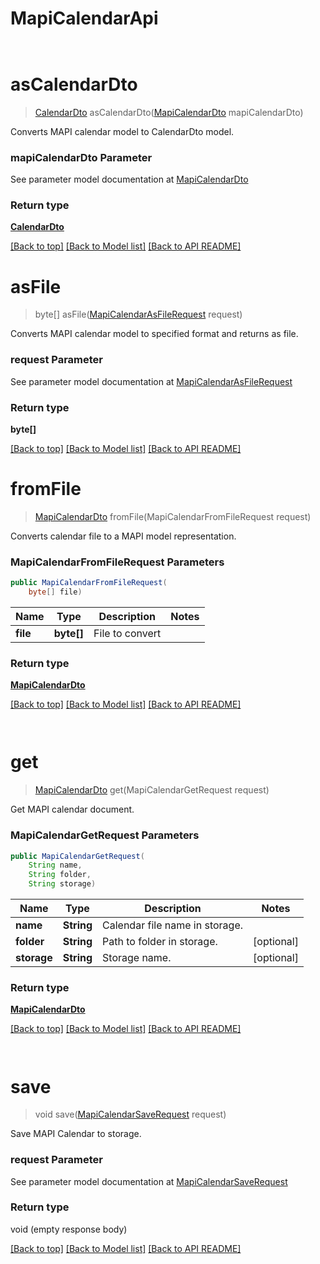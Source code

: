 # MapiCalendarApi

            ﻿
<a name="asCalendarDto"></a>
# asCalendarDto
> [CalendarDto](CalendarDto.md) asCalendarDto([MapiCalendarDto](MapiCalendarDto.md) mapiCalendarDto)

Converts MAPI calendar model to CalendarDto model.             

### mapiCalendarDto Parameter

See parameter model documentation at [MapiCalendarDto](MapiCalendarDto.md)

### Return type

[**CalendarDto**](CalendarDto.md)

[[Back to top]](#) [[Back to Model list]](Models.md) [[Back to API README]](README.md)
            ﻿
<a name="asFile"></a>
# asFile
> byte[] asFile([MapiCalendarAsFileRequest](MapiCalendarAsFileRequest.md) request)

Converts MAPI calendar model to specified format and returns as file.             

### request Parameter

See parameter model documentation at [MapiCalendarAsFileRequest](MapiCalendarAsFileRequest.md)

### Return type

**byte[]**

[[Back to top]](#) [[Back to Model list]](Models.md) [[Back to API README]](README.md)
            ﻿
<a name="fromFile"></a>
# **fromFile**
> [MapiCalendarDto](MapiCalendarDto.md) fromFile(MapiCalendarFromFileRequest request)

Converts calendar file to a MAPI model representation.             

### **MapiCalendarFromFileRequest** Parameters
```java
public MapiCalendarFromFileRequest(
    byte[] file)
```

Name | Type | Description | Notes
---- | ---- | ----------- | -----
 **file** | **byte[]**| File to convert |

### Return type

[**MapiCalendarDto**](MapiCalendarDto.md)

[[Back to top]](#) [[Back to Model list]](Models.md) [[Back to API README]](README.md)

            ﻿
<a name="get"></a>
# **get**
> [MapiCalendarDto](MapiCalendarDto.md) get(MapiCalendarGetRequest request)

Get MAPI calendar document.             

### **MapiCalendarGetRequest** Parameters
```java
public MapiCalendarGetRequest(
    String name, 
    String folder, 
    String storage)
```

Name | Type | Description | Notes
---- | ---- | ----------- | -----
 **name** | **String**| Calendar file name in storage. |
 **folder** | **String**| Path to folder in storage. | [optional]
 **storage** | **String**| Storage name. | [optional]

### Return type

[**MapiCalendarDto**](MapiCalendarDto.md)

[[Back to top]](#) [[Back to Model list]](Models.md) [[Back to API README]](README.md)

            ﻿
<a name="save"></a>
# save
> void save([MapiCalendarSaveRequest](MapiCalendarSaveRequest.md) request)

Save MAPI Calendar to storage.             

### request Parameter

See parameter model documentation at [MapiCalendarSaveRequest](MapiCalendarSaveRequest.md)

### Return type

void (empty response body)

[[Back to top]](#) [[Back to Model list]](Models.md) [[Back to API README]](README.md)
